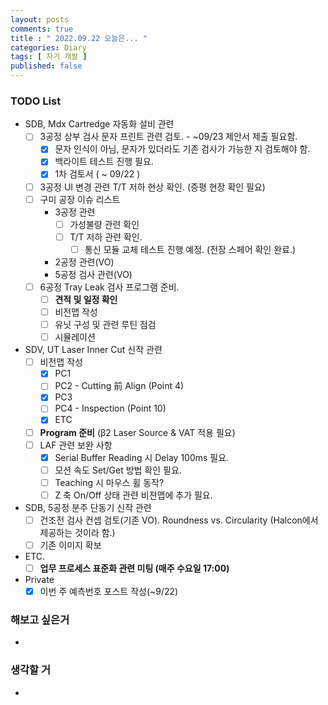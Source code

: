 ```yaml
---
layout: posts
comments: true
title : " 2022.09.22 오늘은... "
categories: Diary
tags: [ 자기 개발 ]
published: false
---
```


### TODO List
- SDB, Mdx Cartredge 자동화 설비 관련
   - [ ] 3공정 상부 검사 문자 프린트 관련 검토. - ~09/23 제안서 제출 필요함. 
      - [x] 문자 인식이 아님, 문자가 있더라도 기존 검사가 가능한 지 검토해야 함.
      - [x] 백라이트 테스트 진행 필요.      
      - [x] 1차 검토서 ( ~ 09/22 )
   - [ ] 3공정 UI 변경 관련 T/T 저하 현상 확인. (증평 현장 확인 필요)
   - [ ] 구미 공장 이슈 리스트
      - 3공정 관련
         - [ ] 가성불량 관련 확인
         - [ ] T/T 저하 관련 확인. 
            - [ ] 통신 모듈 교체 테스트 진행 예정. (전장 스페어 확인 완료.)
      - 2공정 관련(VO)
      - 5공정 검사 관련(VO)
   - [ ] 6공정 Tray Leak 검사 프로그램 준비.
      - [ ] **견적 및 일정 확인**
      - [ ] 비전맵 작성
      - [ ] 유닛 구성 및 관련 루틴 점검
      - [ ] 시뮬레이션

- SDV, UT Laser Inner Cut 신작 관련
   - [ ] 비전맵 작성
      - [x] PC1
      - [ ] PC2 - Cutting 前 Align (Point 4)
      - [x] PC3
      - [ ] PC4 - Inspection (Point 10)
      - [x] ETC
   - [ ] **Program 준비** (β2 Laser Source & VAT 적용 필요)
   - [ ] LAF 관련 보완 사항
      - [x] Serial Buffer Reading 시 Delay 100ms 필요.
      - [ ] 모션 속도 Set/Get 방법 확인 필요.
      - [ ] Teaching 시 마우스 휠 동작?
      - [ ] Z 축 On/Off 상태 관련 비젼맵에 추가 필요.

- SDB, 5공정 분주 단동기 신작 관련
   - [ ] 건조전 검사 컨셉 검토(기존 VO). Roundness vs. Circularity (Halcon에서 제공하는 것이라 함.)
   - [ ] 기존 이미지 확보

- ETC.
   - [ ] **업무 프로세스 표준화 관련 미팅 (매주 수요일 17:00)**

- Private
   - [x] 이번 주 예측번호 포스트 작성(~9/22)

### 해보고 싶은거
- 

### 생각할 거
- 